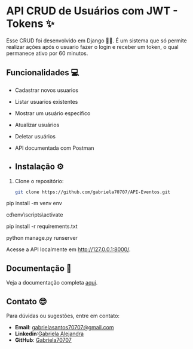 # API CRUD de Usuários com JWT - Tokens ✨

Esse CRUD foi desenvolvido em Django 🚀🌠.
É um sistema que só permite realizar ações após o usuario fazer o login e receber um token, o qual permanece ativo por 60 minutos.


## Funcionalidades 💻
- Cadastrar novos usuarios
- Listar usuarios existentes
- Mostrar um usuário especifico
- Atualizar usuários
- Deletar usuários 
- API documentada com Postman

- ## Instalação ⚙
1. Clone o repositório:
   ```bash
   git clone https://github.com/gabriela70707/API-Eventos.git

pip install -m venv env

cd\env\scripts\activate

pip install -r requirements.txt

python manage.py runserver

Acesse a API localmente em http://127.0.0.1:8000/.

## Documentação 📑
Veja a documentação completa [aqui]([https://documenter.getpostman.com/view/41931886/2sAYkGLf99](https://documenter.getpostman.com/view/41931886/2sB2cShjFt)).



## Contato 😎
Para dúvidas ou sugestões, entre em contato:
- **Email**: gabrielasantos70707@gmail.com
- **Linkedin**:[Gabriela Alejandra](https://www.linkedin.com/in/gabriela-alejandra-278b39355)
- **GitHub**: [Gabriela70707](https://github.com/gabriela70707)
